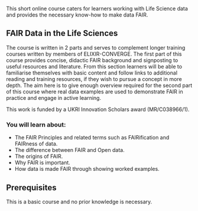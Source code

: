 This short online course caters for learners working with Life Science data and provides the necessary know-how to make data FAIR.  
## FAIR Data in the Life Sciences
The course is written in 2 parts and serves to complement longer training courses written by members of ELIXIR-CONVERGE.  The first part of this course provides concise, didactic FAIR background and signposting to useful resources and literature.  From this section learners will be able to familiarise themselves with basic content and follow links to additional reading and training resources, if they wish to pursue a concept in more depth.  The aim here is to give enough overview required for the second part of this course where real data examples are used to demonstrate FAIR in practice and engage in active learning.

This work is funded by a UKRI Innovation Scholars award (MR/C038966/1).


### You will learn about:

- The FAIR Principles and related terms such as FAIRification and FAIRness of data.
- The difference between FAIR and Open data.
- The origins of FAIR.
- Why FAIR is important.
- How data is made FAIR through showing worked examples.


## Prerequisites

This is a basic course and no prior knowledge is necessary.


